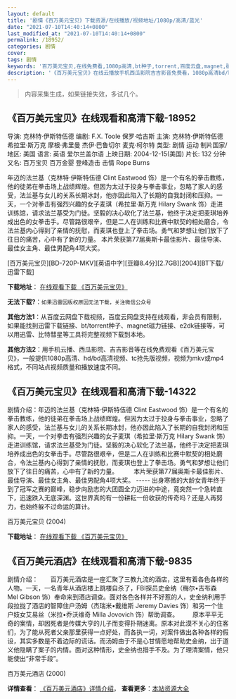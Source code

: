 ```yaml
---
layout: default
title: '剧情《百万美元宝贝》下载资源/在线播放/视频地址/1080p/高清/蓝光'
date: "2021-07-10T14:40:14+0800"
last_modified_at: "2021-07-10T14:40:14+0800"
permalink: /18952/
categories: 剧情
cover:
tags: 剧情
keywords: '百万美元宝贝,在线免费看,1080p高清,bt种子,torrent,百度云盘,magnet,磁力链,迅雷下载资源'
description: '《百万美元宝贝》在线云播放手机西瓜影院吉吉影音免费看，1080p高清bd/hd未删减完整版和tc抢先枪版，mkv/mp4格式，附带bt/torrent种子、magnet/磁力链、百度云盘、网盘资源迅雷下载链接'
---
```


>内容采集生成，如果链接失效，多试几个。


## 《百万美元宝贝》在线观看和高清下载-18952

导演: 克林特·伊斯特伍德 编剧: F.X. Toole 保罗·哈吉斯 主演: 克林特·伊斯特伍德 希拉里·斯万克 摩根·弗里曼 杰伊·巴鲁切尔 麦克·柯尔特 类型: 剧情 运动 制片国家/地区: 美国 语言: 英语 爱尔兰盖尔语 上映日期: 2004-12-15(美国) 片长: 132 分钟 又名: 百万宝贝 百万金婴 登峰造击 击情 Rope Burns

年迈的法兰基（克林特·伊斯特伍德 Clint Eastwood 饰）是一个有名的拳击教练，他的徒弟在拳击场上战绩辉煌。但因为太过于投身与拳击事业，忽略了家人的感受，法兰基与女儿的关系长期冰封，他亦因此陷入了长期的自我封闭和压抑。一天，一个对拳击有强烈兴趣的女子麦琪（希拉里·斯万克 Hilary Swank 饰）走进训练馆，请求法兰基受为门徒。坚毅的决心软化了法兰基，他终于决定把麦琪培养成出色的女拳击手。尽管路很艰辛，但是二人在训练和比赛中默契的相处磨合，令法兰基内心得到了亲情的抚慰，而麦琪也登上了拳击场。勇气和梦想让他们放下了往日的痛苦，心中有了新的力量。 本片荣获第77届奥斯卡最佳影片、最佳导演、最佳女主角、最佳男配角4项大奖。


[百万美元宝贝][BD-720P-MKV][英语中字][豆瓣8.4分][2.7GB][2004][BT下载/迅雷下载]

**下载地址**： [在线观看下载 《百万美元宝贝》](https://www.btdx8.com/torrent/million_dollar_baby_2004.html) 


**无法下载?**：`如果迅雷因版权原因无法下载，关注微信公众号 `

**其他方法1**：从百度云网盘下载视频，百度云网盘支持在线观看，非会员有限制，如果能找到迅雷下载链接、bt/torrent种子、magnet磁力链接、e2dk链接等，可以用迅雷、比特彗星等工具将完整视频下载到本地。

**其他方法2**：用手机云播、西瓜影院、吉吉影音等在线免费观看《百万美元宝贝》，一般提供1080p高清、hd/bd高清视频、tc抢先版视频，视频为mkv或mp4格式，不同站点视频质量和播放速度不同。


## 《百万美元宝贝》在线观看和高清下载-14322

剧情介绍：年迈的法兰基（克林特·伊斯特伍德 Clint Eastwood 饰）是一个有名的拳击教练，他的徒弟在拳击场上战绩辉煌。但因为太过于投身与拳击事业，忽略了家人的感受，法兰基与女儿的关系长期冰封，他亦因此陷入了长期的自我封闭和压抑。一天，一个对拳击有强烈兴趣的女子麦琪（希拉里·斯万克 Hilary Swank 饰）走进训练馆，请求法兰基受为门徒。坚毅的决心软化了法兰基，他终于决定把麦琪培养成出色的女拳击手。尽管路很艰辛，但是二人在训练和比赛中默契的相处磨合，令法兰基内心得到了亲情的抚慰，而麦琪也登上了拳击场。勇气和梦想让他们放下了往日的痛苦，心中有了新的力量。  　　本片荣获第77届奥斯卡最佳影片、最佳导演、最佳女主角、最佳男配角4项大奖。 ----- 出身寒微的大龄女青年终于到了冠军之赛的巅峰，稳步向励志的大团圆全力迈进的中途，竟突然一个急转直下，迅速跌入无底深渊。这世界真的有一份耕耘一份收获的传奇吗？还是人再努力，也始终躲不过命运的算计。


百万美元宝贝 (2004)

**下载地址**： [在线观看下载 《百万美元宝贝》](https://www.btbtdy.me/btdy/dy5296.html) 


## 《百万美元酒店》在线观看和高清下载-9835

剧情介绍：　　百万美元酒店是一座汇聚了三教九流的酒店，这里有着各色各样的人物。一天，一名青年从酒店楼上跳楼自杀了，FBI探员史金纳（梅尔•吉布森 Mel Gibson 饰）奉命来到酒店调查。面对各色各样并不好惹的人，史金纳利用手段拉拢了酒店的智障住户汤姆（杰瑞米•戴维斯 Jeremy Davies 饰）和另一个住户妓女艾易丝（米拉•乔沃维奇 Milla Jovovich 饰）帮助调查。 　　原本平平无奇的案情，却因死者是传媒大亨的儿子而变得扑朔迷离。原本对此漠不关心的住客们，为了能从死者父亲那里获得一点好处，而各执一词，对案件做出各种各样的假设，其实多数是不着边际的谎话。而汤姆由于不是心甘情愿地帮助史金纳，出于道义他隐瞒了案子的内情。面对这种情形，史金纳也措手不及。为了理清案情，他只能使出“非常手段”。


百万美元酒店 (2000)

**详情查看**： [《百万美元酒店》详情介绍](/movie/9835/)， **查看更多**：[本站资源大全](/movie/t/all/)

